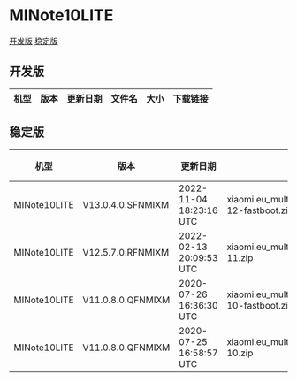 # MINote10LITE
[开发版](#开发版)  [稳定版](#稳定版)
## 开发版
| 机型 | 版本 | 更新日期 | 文件名 | 大小 | 下载链接 |
| ---- | ---- | ---- | ---- | ---- | ---- |
## 稳定版
| 机型 | 版本 | 更新日期 | 文件名 | 大小 | 下载链接 |
| ---- | ---- | ---- | ---- | ---- | ---- |
| MINote10LITE | V13.0.4.0.SFNMIXM | 2022-11-04 18:23:16 UTC | xiaomi.eu_multi_MINote10LITE_V13.0.4.0.SFNMIXM_v13-12-fastboot.zip | 3.6 GB | [SourceForge](https://sourceforge.net/projects/xiaomi-eu-multilang-miui-roms/files/xiaomi.eu/MIUI-STABLE-RELEASES/MIUIv13/xiaomi.eu_multi_MINote10LITE_V13.0.4.0.SFNMIXM_v13-12-fastboot.zip/download) |
| MINote10LITE | V12.5.7.0.RFNMIXM | 2022-02-13 20:09:53 UTC | xiaomi.eu_multi_MINote10LITE_V12.5.7.0.RFNMIXM_v12-11.zip | 3.0 GB | [SourceForge](https://sourceforge.net/projects/xiaomi-eu-multilang-miui-roms/files/xiaomi.eu/MIUI-STABLE-RELEASES/MIUIv12/xiaomi.eu_multi_MINote10LITE_V12.5.7.0.RFNMIXM_v12-11.zip/download) |
| MINote10LITE | V11.0.8.0.QFNMIXM | 2020-07-26 16:36:30 UTC | xiaomi.eu_multi_MINote10LITE_V11.0.8.0.QFNMIXM_v11-10-fastboot.zip | 2.3 GB | [SourceForge](https://sourceforge.net/projects/xiaomi-eu-multilang-miui-roms/files/xiaomi.eu/MIUI-STABLE-RELEASES/MIUIv11/xiaomi.eu_multi_MINote10LITE_V11.0.8.0.QFNMIXM_v11-10-fastboot.zip/download) |
| MINote10LITE | V11.0.8.0.QFNMIXM | 2020-07-25 16:58:57 UTC | xiaomi.eu_multi_MINote10LITE_V11.0.8.0.QFNMIXM_v11-10.zip | 2.3 GB | [SourceForge](https://sourceforge.net/projects/xiaomi-eu-multilang-miui-roms/files/xiaomi.eu/MIUI-STABLE-RELEASES/MIUIv11/xiaomi.eu_multi_MINote10LITE_V11.0.8.0.QFNMIXM_v11-10.zip/download) |
